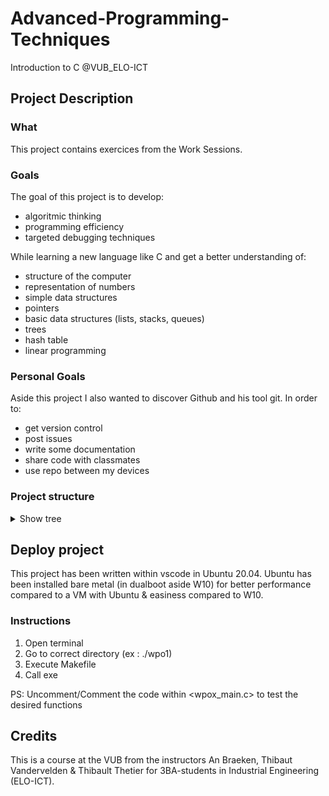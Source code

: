 # Advanced-Programming-Techniques
Introduction to C @VUB_ELO-ICT

## Project Description

### What
This project contains exercices from the Work Sessions. 

### Goals
The goal of this project is to develop:
- algoritmic thinking 
- programming efficiency
- targeted debugging techniques

While learning a new language like C and get a better understanding of:
- structure of the computer
- representation of numbers
- simple data structures
- pointers
- basic data structures (lists, stacks, queues)
- trees
- hash table
- linear programming

### Personal Goals
Aside this project I also wanted to discover Github and his tool git.
In order to:
- get version control
- post issues
- write some documentation
- share code with classmates 
- use repo between my devices

### Project structure

<details>
  <summary>Show tree</summary>
      ```
      .
      ├── README.md
      ├── sandbox
      │   ├── Makefile
      │   ├── README.md
      │   └── src
      │       └── sandbox.c
      ├── wpo1
      │   ├── Makefile
      │   └── src
      │       ├── lib_matrix.h
      │       ├── lib_str.h
      │       ├── matrixconv.c
      │       ├── matrixmul.c
      │       ├── strcat.c
      │       ├── strcntdel.c
      │       ├── strcpos.c
      │       ├── strcpy.c
      │       ├── strfree.c
      │       ├── strlen.c
      │       ├── strsplit.c
      │       └── wpo1_main.c
      │   
      ├── wpo2
      │   ├── files
      │   │   └── config.txt
      │   ├── Makefile
      │   └── src
      │       ├── area.c
      │       ├── bitdecomp.c
      │       ├── countchar.c
      │       ├── fancyprint.c
      │       ├── readconfigfile.c
      │       ├── readoperation.c
      │       ├── wpo2_lib.h
      │       └── wpo2_main.c
      │   
      ├── wpo3
      │   ├── Makefile
      │   └── src
      │       ├── bitdecomp2.c
      │       ├── floatingpointemulator.c
      │       ├── wpo3_lib.h
      │       └── wpo3_main.c
      │   
      ├── wpo4
      │   ├── Makefile
      │   └── src
      │       ├── dequeue.c
      │       ├── dequeuelq.c
      │       ├── enqueue.c
      │       ├── enqueuelq.c
      │       ├── enqueuelqsorted.c
      │       ├── initlinkedqueue.c
      │       ├── popstack.c
      │       ├── pushstack.c
      │       ├── readrb.c
      │       ├── wpo4_lib.h
      │       ├── wpo4_main.c
      │       └── writerb.c
      │   
      └── wpo5
          ├── Makefile
          └── src
              ├── dijkstra.c
              ├── wpo5_lib.h
              └── wpo5_main.c
      ```
</details>

## Deploy project
This project has been written within vscode in Ubuntu 20.04.
Ubuntu has been installed bare metal (in dualboot aside W10) for better performance compared to a VM with Ubuntu & easiness compared to W10.

### Instructions
1. Open terminal
2. Go to correct directory (ex : ./wpo1)
3. Execute Makefile
4. Call exe

PS: Uncomment/Comment the code within <wpox_main.c> to test the desired functions

## Credits 
This is a course at the VUB from the instructors An Braeken, Thibaut Vandervelden & Thibault Thetier for 3BA-students in Industrial Engineering (ELO-ICT).

